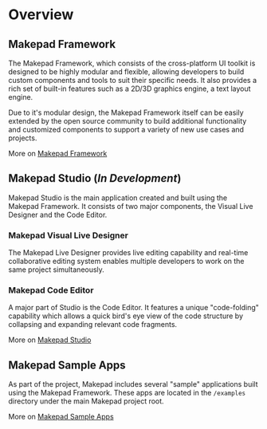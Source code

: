 # Overview

## Makepad Framework

The Makepad Framework, which consists of the cross-platform UI toolkit is designed to be highly modular and flexible, allowing developers to build custom components and tools to suit their specific needs. It also provides a rich set of built-in features such as a 2D/3D graphics engine, a text layout engine.

Due to it's modular design, the Makepad Framework itself can be easily extended by the open source community to build additional functionality and customized components to support a variety of new use cases and projects.

More on [Makepad Framework](framework.html)

## Makepad Studio (*In Development*)

Makepad Studio is the main application created and built using the Makepad Framework. It consists of two major components, the Visual Live Designer and the Code Editor.

### Makepad Visual Live Designer

The Makepad Live Designer provides live editing capability and real-time collaborative editing system enables multiple developers to work on the same project simultaneously.

### Makepad Code Editor

A major part of Studio is the Code Editor. It features a unique "code-folding" capability which allows a quick bird's eye view of the code structure by collapsing and expanding relevant code fragments.

More on [Makepad Studio](studio.html)

## Makepad Sample Apps

As part of the project, Makepad includes several "sample" applications built using the Makepad Framework. These apps are located in the `/examples` directory under the main Makepad project root.

More on [Makepad Sample Apps](sample_apps.html)
